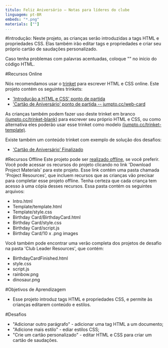```yaml
---
titulo: Feliz Aniversário — Notas para líderes do clube
linguagem: pt-BR
embeds: "*.png"
materials: [""]
...
```


#Introdução:
Neste projeto, as crianças serão introduzidas a tags HTML e propriedades CSS. Elas também irão editar tags e propriedades e criar seu próprio cartão de saudações personalizado.

Caso tenha problemas com palavras acentuadas, coloque "<meta charset="utf-8">" no início do código HTML.

#Recursos Online

Nós recomendamos usar o [trinket](https://trinket.io/) para escrever HTML e CSS online. Este projeto contém os seguintes trinkets:

+ ['Introdução a HTML e CSS' ponto de partida](http://bit.ly/html-introducao)
+ ['Cartão de Aniversário' ponto de partida  -- jumpto.cc/web-card](http://bit.ly/cartao-aniversario)

As crianças também podem fazer uso deste trinket em branco [(jumpto.cc/trinket-blank)](http://jumpto.cc/trinket-blank) para escrever seu próprio HTML e CSS, ou como alternativa eles poderão usar esse trinket como modelo [(jumpto.cc/trinket-template)](http://jumpto.cc/trinket-template).

Existe também um conteúdo trinket com exemplo de solução dos desafios:

+ ['Cartão de Aniversário' Finalizado](https://trinket.io/html/e996dc0380)

#Recursos Offline
Este projeto pode ser [realizado offline](../html-css.html), se você preferir. Você pode acessar os recursos do projeto clicando no link 'Download Project Materials' para este projeto. Esse link contém uma pasta chamada 'Project Resources', que incluem recursos que as crianças vão precisar para completar esse projeto offline. Tenha certeza que cada criança tem acesso à uma cópia desses recursos. Essa pasta contém os seguintes arquivos:

+ Intro.html
+ Template/template.html
+ Template/style.css
+ Birthday Card/BirthdayCard.html
+ Birthday Card/style.css
+ Birthday Card/script.js
+ Birthday Card/10 x .png images

Você também pode encontrar uma verão completa dos projetos de desafio na pasta 'Club Leader Resources', que contém:

+ BirthdayCardFinished.html
+ style.css
+ script.js
+ rainbow.png
+ dinosaur.png

#Objetivos de Aprendizagem
+ Esse projeto introduz tags HTML e propriedades CSS, e permite às crianças editarem conteúdo e estilos.

#Desafios
+ "Adicionar outro parágrafo" - adicionar uma tag HTML a um documento;
+ "Adicione mais estilo" - ediar estilos CSS;
+ "Crie um cartão personalizado" - editar HTML e CSS para criar um cartão de saudações.
